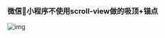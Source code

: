 
### 微信小程序不使用scroll-view做的吸顶+锚点

![img](https://raw.githubusercontent.com/akitsukiWong/akitsukiWong.github.io/master/img/a1.gif)
